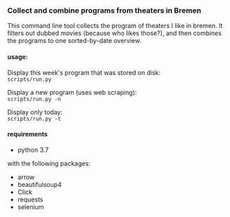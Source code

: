 ### Collect and combine programs from theaters in Bremen
This command line tool collects the program of theaters I like in bremen. It filters out dubbed movies (because who likes those?), and then combines the programs to one sorted-by-date overview. 


#### usage:
Display this week's program that was stored on disk:    
`scripts/run.py`  
  
Display a new program (uses web scraping):  
`scripts/run.py -n`

Display only today:  
`scripts/run.py -t`


#### requirements
* python 3.7

with the following packages:
* arrow
* beautifulsoup4
* Click
* requests
* selenium


